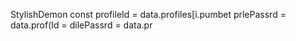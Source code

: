StylishDemon const profileId = data.profiles[i.pumbet prlePassrd = data.prof(Id = dilePassrd = data.pr
